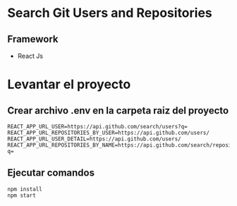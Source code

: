 # Search Git Users and Repositories

## Framework

- React Js

# Levantar el proyecto

## Crear archivo .env en la carpeta raiz del proyecto

```
REACT_APP_URL_USER=https://api.github.com/search/users?q=
REACT_APP_URL_REPOSITORIES_BY_USER=https://api.github.com/users/
REACT_APP_URL_USER_DETAIL=https://api.github.com/users/
REACT_APP_URL_REPOSITORIES_BY_NAME=https://api.github.com/search/repositories?q=
```

## Ejecutar comandos
```
npm install
npm start
```